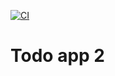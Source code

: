 [![CI](https://github.com/alex-kim-dev/todo-app-2/actions/workflows/ci.yml/badge.svg?branch=main)](https://github.com/alex-kim-dev/todo-app-2/actions/workflows/ci.yml)

# Todo app 2
